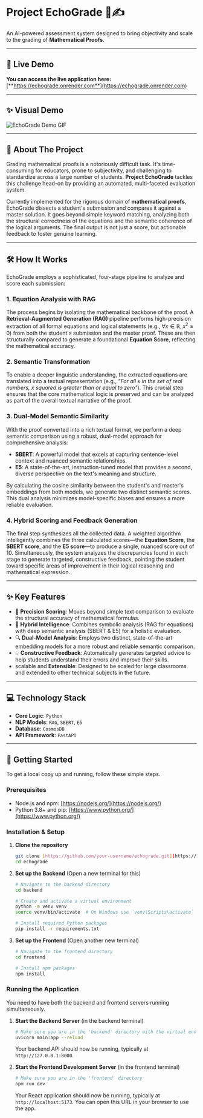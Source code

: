 # Project EchoGrade 🤖✍️

An AI-powered assessment system designed to bring objectivity and scale to the grading of **Mathematical Proofs**.

---

## 🚀 Live Demo

**You can access the live application here:** [**https://echograde.onrender.com**](https://echograde.onrender.com)

---

## ✨ Visual Demo

![EchoGrade Demo GIF](./public/demo.gif)

---

## 📖 About The Project

Grading mathematical proofs is a notoriously difficult task. It's time-consuming for educators, prone to subjectivity, and challenging to standardize across a large number of students. **Project EchoGrade** tackles this challenge head-on by providing an automated, multi-faceted evaluation system.

Currently implemented for the rigorous domain of **mathematical proofs**, EchoGrade dissects a student's submission and compares it against a master solution. It goes beyond simple keyword matching, analyzing both the structural correctness of the equations and the semantic coherence of the logical arguments. The final output is not just a score, but actionable feedback to foster genuine learning.

---

## 🛠️ How It Works

EchoGrade employs a sophisticated, four-stage pipeline to analyze and score each submission:

### 1. Equation Analysis with RAG
The process begins by isolating the mathematical backbone of the proof. A **Retrieval-Augmented Generation (RAG)** pipeline performs high-precision extraction of all formal equations and logical statements (e.g., $\forall x \in \mathbb{R}, x^2 \ge 0$) from both the student's submission and the master proof. These are then structurally compared to generate a foundational **Equation Score**, reflecting the mathematical accuracy.

### 2. Semantic Transformation
To enable a deeper linguistic understanding, the extracted equations are translated into a textual representation (e.g., *"For all x in the set of real numbers, x squared is greater than or equal to zero"*). This crucial step ensures that the core mathematical logic is preserved and can be analyzed as part of the overall textual narrative of the proof.

### 3. Dual-Model Semantic Similarity
With the proof converted into a rich textual format, we perform a deep semantic comparison using a robust, dual-model approach for comprehensive analysis:
* **SBERT**: A powerful model that excels at capturing sentence-level context and nuanced semantic relationships.
* **E5**: A state-of-the-art, instruction-tuned model that provides a second, diverse perspective on the text's meaning and structure.

By calculating the cosine similarity between the student's and master's embeddings from both models, we generate two distinct semantic scores. This dual analysis minimizes model-specific biases and ensures a more reliable evaluation.

### 4. Hybrid Scoring and Feedback Generation
The final step synthesizes all the collected data. A weighted algorithm intelligently combines the three calculated scores—the **Equation Score**, the **SBERT score**, and the **E5 score**—to produce a single, nuanced score out of 10. Simultaneously, the system analyzes the discrepancies found in each stage to generate targeted, constructive feedback, pointing the student toward specific areas of improvement in their logical reasoning and mathematical expression.

---

## ✨ Key Features

* 🎯 **Precision Scoring**: Moves beyond simple text comparison to evaluate the structural accuracy of mathematical formulas.
* 🧠 **Hybrid Intelligence**: Combines symbolic analysis (RAG for equations) with deep semantic analysis (SBERT & E5) for a holistic evaluation.
* 🔍 **Dual-Model Analysis**: Employs two distinct, state-of-the-art embedding models for a more robust and reliable semantic comparison.
* 💡 **Constructive Feedback**: Automatically generates targeted advice to help students understand their errors and improve their skills.
* scalable and **Extensible**: Designed to be scaled for large classrooms and extended to other technical subjects in the future.

---

## 💻 Technology Stack

* **Core Logic**: `Python`
* **NLP Models**: `RAG`, `SBERT`, `E5`
* **Database**: `CosmosDB`
* **API Framework**: `FastAPI`

---

## 🚀 Getting Started

To get a local copy up and running, follow these simple steps.

### Prerequisites

* Node.js and npm: [https://nodejs.org/](https://nodejs.org/)
* Python 3.8+ and pip: [https://www.python.org/](https://www.python.org/)

### Installation & Setup

1.  **Clone the repository**
    ```sh
    git clone [https://github.com/your-username/echograde.git](https://github.com/your-username/echograde.git)
    cd echograde
    ```

2.  **Set up the Backend** (Open a new terminal for this)
    ```sh
    # Navigate to the backend directory
    cd backend

    # Create and activate a virtual environment
    python -m venv venv
    source venv/bin/activate  # On Windows use `venv\Scripts\activate`

    # Install required Python packages
    pip install -r requirements.txt
    ```

3.  **Set up the Frontend** (Open another new terminal)
    ```sh
    # Navigate to the frontend directory
    cd frontend

    # Install npm packages
    npm install
    ```

### Running the Application

You need to have both the backend and frontend servers running simultaneously.

1.  **Start the Backend Server** (in the backend terminal)
    ```sh
    # Make sure you are in the 'backend' directory with the virtual environment active
    uvicorn main:app --reload
    ```
    Your backend API should now be running, typically at `http://127.0.0.1:8000`.

2.  **Start the Frontend Development Server** (in the frontend terminal)
    ```sh
    # Make sure you are in the 'frontend' directory
    npm run dev
    ```
    Your React application should now be running, typically at `http://localhost:5173`. You can open this URL in your browser to use the app.
